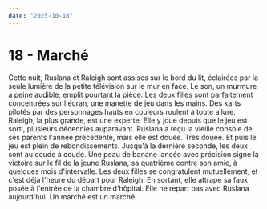 ```yaml
---
date: "2025-10-18"
---
```

# 18 - Marché

Cette nuit, Ruslana et Raleigh sont assises sur le bord du lit, éclairées par la seule
lumière de la petite télévision sur le mur en face. Le son, un murmure à peine audible,
emplit pourtant la pièce. Les deux filles sont parfaitement concentrées sur l'écran, une
manette de jeu dans les mains. Des karts pilotés par des personnages hauts en couleurs
roulent à toute allure. Raleigh, la plus grande, est une experte. Elle y joue depuis que
le jeu est sorti, plusieurs décennies auparavant. Ruslana a reçu la vieille console de
ses parents l'année précédente, mais elle est douée. Très douée. Et puis le jeu est
plein de rebondissements. Jusqu'à la dernière seconde, les deux sont au coude à coude.
Une peau de banane lancée avec précision signe la victoire sur le fil de la jeune
Ruslana, sa quatrième contre son amie, à quelques mois d'intervalle. Les deux filles se
congratulent mutuellement, et c'est déjà l'heure du départ pour Raleigh. En sortant,
elle attrape sa faux posée à l'entrée de la chambre d'hôpital. Elle ne repart pas avec
Ruslana aujourd'hui. Un marché est un marché.
